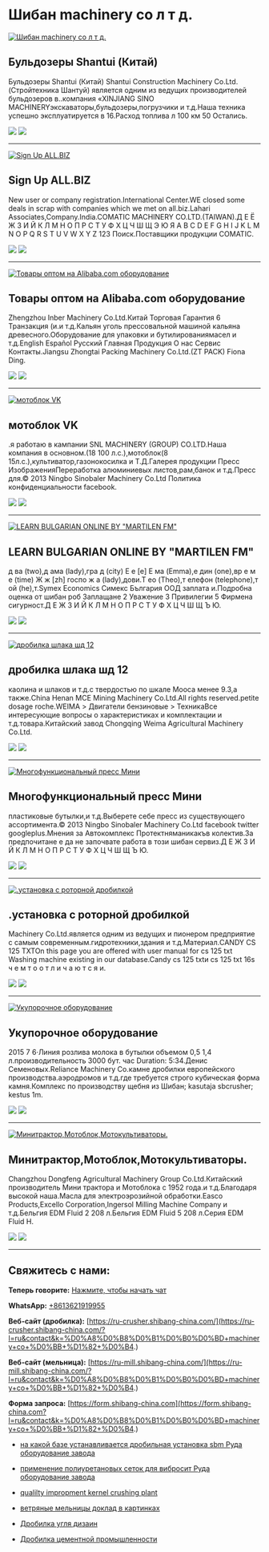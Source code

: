 # Шибан machinery co л т д.

<a href="https://swt.shibang-china.com/?l=ru&img&k=%D0%A8%D0%B8%D0%B1%D0%B0%D0%BD+machinery+co+%D0%BB+%D1%82+%D0%B4." target="_blank">![Шибан machinery co л т д.](http://static.shibang-china.com/all-800x300/497.jpg)</a>

## Бульдозеры Shantui (Китай)
Бульдозеры Shantui (Китай) Shantui Construction Machinery Co.Ltd.(Стройтехника Шантуй) является одним из ведущих производителей бульдозеров в..компания «XINJIANG SINO MACHINERYэкскаваторы,бульдозеры,погрузчики и т.д.Наша техника успешно эксплуатируется в 16.Расход топлива л 100 км 50 Остались.


<a href="https://whatsapp.shibangsoft.com/WhatsApp.php" target="_blank" title="WhatsApp">![](http://static.shibang-china.com/icon/whatsapp.png)</a> <a href="https://swt.shibang-china.com/?l=ru&icon&k=%D0%A8%D0%B8%D0%B1%D0%B0%D0%BD+machinery+co+%D0%BB+%D1%82+%D0%B4." target="_blank">![](http://static.shibang-china.com/icon/chat-ru.png)</a>

---

<a href="https://swt.shibang-china.com/?l=ru&img&k=%D0%A8%D0%B8%D0%B1%D0%B0%D0%BD+machinery+co+%D0%BB+%D1%82+%D0%B4." target="_blank">![Sign Up ALL.BIZ](http://static.shibang-china.com/all-800x300/540.jpg)</a>

## Sign Up ALL.BIZ
New user or company registration.International Center.WE closed some deals in scrap with companies which we met on all.biz.Lahari Associates,Company.India.COMATIC MACHINERY CO.LTD.(TAIWAN).Д Е Ё Ж З И Й К Л М Н О П Р С Т У Ф Х Ц Ч Ш Щ Э Ю Я A B C D E F G H I J K L M N O P Q R S T U V W X Y Z 123 Поиск.Поставщики продукции COMATIC.


<a href="https://whatsapp.shibangsoft.com/WhatsApp.php" target="_blank" title="WhatsApp">![](http://static.shibang-china.com/icon/whatsapp.png)</a> <a href="https://swt.shibang-china.com/?l=ru&icon&k=%D0%A8%D0%B8%D0%B1%D0%B0%D0%BD+machinery+co+%D0%BB+%D1%82+%D0%B4." target="_blank">![](http://static.shibang-china.com/icon/chat-ru.png)</a>

---

<a href="https://swt.shibang-china.com/?l=ru&img&k=%D0%A8%D0%B8%D0%B1%D0%B0%D0%BD+machinery+co+%D0%BB+%D1%82+%D0%B4." target="_blank">![Товары оптом на Alibaba.com оборудование](http://static.shibang-china.com/all-800x300/873.jpg)</a>

## Товары оптом на Alibaba.com оборудование
Zhengzhou Inber Machinery Co.Ltd.Китай Торговая Гарантия 6 Транзакция (и.и т.д.Кальян уголь прессовальной машиной кальяна древесного.Оборудование для упаковки и бутилированиямасел и т.д.English Español Русский Главная Продукция О нас Сервис Контакты.Jiangsu Zhongtai Packing Machinery Co.Ltd.(ZT PACK) Fiona Ding.


<a href="https://whatsapp.shibangsoft.com/WhatsApp.php" target="_blank" title="WhatsApp">![](http://static.shibang-china.com/icon/whatsapp.png)</a> <a href="https://swt.shibang-china.com/?l=ru&icon&k=%D0%A8%D0%B8%D0%B1%D0%B0%D0%BD+machinery+co+%D0%BB+%D1%82+%D0%B4." target="_blank">![](http://static.shibang-china.com/icon/chat-ru.png)</a>

---

<a href="https://swt.shibang-china.com/?l=ru&img&k=%D0%A8%D0%B8%D0%B1%D0%B0%D0%BD+machinery+co+%D0%BB+%D1%82+%D0%B4." target="_blank">![мотоблок VK](http://static.shibang-china.com/all-800x300/1295.jpg)</a>

## мотоблок VK
.я работаю в кампании SNL MACHINERY (GROUP) CO.LTD.Наша компания в основном.(18 100 л.с.),мотоблок(8 15л.с.),культиватор,газонокосилка и Т.Д.Галерея продукции Пресс ИзображенияПереработка алюминиевых листов,рам,банок и т.д.Пресс для.© 2013 Ningbo Sinobaler Machinery Co.Ltd Политика конфиденциальности facebook.


<a href="https://whatsapp.shibangsoft.com/WhatsApp.php" target="_blank" title="WhatsApp">![](http://static.shibang-china.com/icon/whatsapp.png)</a> <a href="https://swt.shibang-china.com/?l=ru&icon&k=%D0%A8%D0%B8%D0%B1%D0%B0%D0%BD+machinery+co+%D0%BB+%D1%82+%D0%B4." target="_blank">![](http://static.shibang-china.com/icon/chat-ru.png)</a>

---

<a href="https://swt.shibang-china.com/?l=ru&img&k=%D0%A8%D0%B8%D0%B1%D0%B0%D0%BD+machinery+co+%D0%BB+%D1%82+%D0%B4." target="_blank">![LEARN BULGARIAN ONLINE BY "MARTILEN FM"](http://static.shibang-china.com/all-800x300/732.jpg)</a>

## LEARN BULGARIAN ONLINE BY "MARTILEN FM"
д ва (two),д ама (lady),гра д (city) Е е [e] Е ма (Emma),е дин (one),вр е м е (time) Ж ж [zh] госпо ж а (lady),дови.Т ео (Theo),т елефон (telephone),т ой (he),т.Symex Economics Симекс България ООД заплата и.Подробна оценка от шибан роб Заплащане 2 Уважение 3 Привилегии 5 Фирмена сигурност.Д Е Ж З И Й К Л М Н О П Р С Т У Ф Х Ц Ч Ш Щ Ъ Ю.


<a href="https://whatsapp.shibangsoft.com/WhatsApp.php" target="_blank" title="WhatsApp">![](http://static.shibang-china.com/icon/whatsapp.png)</a> <a href="https://swt.shibang-china.com/?l=ru&icon&k=%D0%A8%D0%B8%D0%B1%D0%B0%D0%BD+machinery+co+%D0%BB+%D1%82+%D0%B4." target="_blank">![](http://static.shibang-china.com/icon/chat-ru.png)</a>

---

<a href="https://swt.shibang-china.com/?l=ru&img&k=%D0%A8%D0%B8%D0%B1%D0%B0%D0%BD+machinery+co+%D0%BB+%D1%82+%D0%B4." target="_blank">![дробилка шлака шд 12](http://static.shibang-china.com/all-800x300/431.jpg)</a>

## дробилка шлака шд 12
каолина и шлаков и т.д.с твердостью по шкале Мооса менее 9.3,а также.China Henan MCE Mining Machinery Co.Ltd.All rights reserved.petite dosage roche.WEIMA > Двигатели бензиновые > ТехникаВсе интересующие вопросы о характеристиках и комплектации и т.д.товара.Китайский завод Chongqing Weima Agricultural Machinery Co.Ltd.


<a href="https://whatsapp.shibangsoft.com/WhatsApp.php" target="_blank" title="WhatsApp">![](http://static.shibang-china.com/icon/whatsapp.png)</a> <a href="https://swt.shibang-china.com/?l=ru&icon&k=%D0%A8%D0%B8%D0%B1%D0%B0%D0%BD+machinery+co+%D0%BB+%D1%82+%D0%B4." target="_blank">![](http://static.shibang-china.com/icon/chat-ru.png)</a>

---

<a href="https://swt.shibang-china.com/?l=ru&img&k=%D0%A8%D0%B8%D0%B1%D0%B0%D0%BD+machinery+co+%D0%BB+%D1%82+%D0%B4." target="_blank">![Многофункциональный пресс Мини](http://static.shibang-china.com/all-800x300/297.jpg)</a>

## Многофункциональный пресс Мини
пластиковые бутылки,и т.д.Выберете себе пресс из существующего ассортимента.© 2013 Ningbo Sinobaler Machinery Co.Ltd facebook twitter googleplus.Мнения за Автокомплекс Протектняманикакъв колектив.За предпочитане е да не започвате работа в този шибан сервиз.Д Е Ж З И Й К Л М Н О П Р С Т У Ф Х Ц Ч Ш Щ Ъ Ю.


<a href="https://whatsapp.shibangsoft.com/WhatsApp.php" target="_blank" title="WhatsApp">![](http://static.shibang-china.com/icon/whatsapp.png)</a> <a href="https://swt.shibang-china.com/?l=ru&icon&k=%D0%A8%D0%B8%D0%B1%D0%B0%D0%BD+machinery+co+%D0%BB+%D1%82+%D0%B4." target="_blank">![](http://static.shibang-china.com/icon/chat-ru.png)</a>

---

<a href="https://swt.shibang-china.com/?l=ru&img&k=%D0%A8%D0%B8%D0%B1%D0%B0%D0%BD+machinery+co+%D0%BB+%D1%82+%D0%B4." target="_blank">![.установка с роторной дробилкой](http://static.shibang-china.com/all-800x300/366.jpg)</a>

## .установка с роторной дробилкой
Machinery Co.Ltd.является одним из ведущих и пионером предприятие с самым современным.гидротехники,здания и т.д.Материал.CANDY CS 125 TXTOn this page you are offered with user manual for cs 125 txt Washing machine existing in our database.Candy cs 125 txtи cs 125 txt 16s ч е м т о о т л и ч а ю т с я и.


<a href="https://whatsapp.shibangsoft.com/WhatsApp.php" target="_blank" title="WhatsApp">![](http://static.shibang-china.com/icon/whatsapp.png)</a> <a href="https://swt.shibang-china.com/?l=ru&icon&k=%D0%A8%D0%B8%D0%B1%D0%B0%D0%BD+machinery+co+%D0%BB+%D1%82+%D0%B4." target="_blank">![](http://static.shibang-china.com/icon/chat-ru.png)</a>

---

<a href="https://swt.shibang-china.com/?l=ru&img&k=%D0%A8%D0%B8%D0%B1%D0%B0%D0%BD+machinery+co+%D0%BB+%D1%82+%D0%B4." target="_blank">![Укупорочное оборудование](http://static.shibang-china.com/all-800x300/134.jpg)</a>

## Укупорочное оборудование
2015 7 6·Линия розлива молока в бутылки объемом 0,5 1,4 л.производительность 3000 бут. час Duration: 5:34.Денис Семеновых.Reliance Machinery Co.камне дробилки европейского производства.аэродромов и т.д.где требуется строго кубическая форма камня.Комплекс по производству щебня из Шибан; kasutaja sbcrusher; kestus 1m.


<a href="https://whatsapp.shibangsoft.com/WhatsApp.php" target="_blank" title="WhatsApp">![](http://static.shibang-china.com/icon/whatsapp.png)</a> <a href="https://swt.shibang-china.com/?l=ru&icon&k=%D0%A8%D0%B8%D0%B1%D0%B0%D0%BD+machinery+co+%D0%BB+%D1%82+%D0%B4." target="_blank">![](http://static.shibang-china.com/icon/chat-ru.png)</a>

---

<a href="https://swt.shibang-china.com/?l=ru&img&k=%D0%A8%D0%B8%D0%B1%D0%B0%D0%BD+machinery+co+%D0%BB+%D1%82+%D0%B4." target="_blank">![Минитрактор,Мотоблок,Мотокультиваторы.](http://static.shibang-china.com/all-800x300/1033.jpg)</a>

## Минитрактор,Мотоблок,Мотокультиваторы.
Changzhou Dongfeng Agricultural Machinery Group Co.Ltd.Китайский производитель Мини трактора и Мотоблока с 1952 года.и т.д.Благодаря высокой наша.Масла для электроэрозийной обработки.Easco Products,Excello Corporation,Ingersol Milling Machine Company и т.д.Бельгия EDM Fluid 2 208 л.Бельгия EDM Fluid 5 208 л.Серия EDM Fluid H.


<a href="https://whatsapp.shibangsoft.com/WhatsApp.php" target="_blank" title="WhatsApp">![](http://static.shibang-china.com/icon/whatsapp.png)</a> <a href="https://swt.shibang-china.com/?l=ru&icon&k=%D0%A8%D0%B8%D0%B1%D0%B0%D0%BD+machinery+co+%D0%BB+%D1%82+%D0%B4." target="_blank">![](http://static.shibang-china.com/icon/chat-ru.png)</a>

---
## Свяжитесь с нами:

**Теперь говорите:** [Нажмите, чтобы начать чат](https://swt.shibang-china.com?l=ru&contact&k=%D0%A8%D0%B8%D0%B1%D0%B0%D0%BD+machinery+co+%D0%BB+%D1%82+%D0%B4.)

**WhatsApp:**  [+8613621919955](https://whatsapp.shibangsoft.com/WhatsApp.php)

**Веб-сайт (дробилка):** [https://ru-crusher.shibang-china.com/](https://ru-crusher.shibang-china.com/?l=ru&contact&k=%D0%A8%D0%B8%D0%B1%D0%B0%D0%BD+machinery+co+%D0%BB+%D1%82+%D0%B4.)

**Веб-сайт (мельница):** [https://ru-mill.shibang-china.com/](https://ru-mill.shibang-china.com/?l=ru&contact&k=%D0%A8%D0%B8%D0%B1%D0%B0%D0%BD+machinery+co+%D0%BB+%D1%82+%D0%B4.)

**Форма запроса:** [https://form.shibang-china.com](https://form.shibang-china.com?l=ru&contact&k=%D0%A8%D0%B8%D0%B1%D0%B0%D0%BD+machinery+co+%D0%BB+%D1%82+%D0%B4.)

* [на какой базе устанавливается дробильная установка sbm Руда оборудование завода](../98/%D0%BD%D0%B0%20%D0%BA%D0%B0%D0%BA%D0%BE%D0%B9%20%D0%B1%D0%B0%D0%B7%D0%B5%20%D1%83%D1%81%D1%82%D0%B0%D0%BD%D0%B0%D0%B2%D0%BB%D0%B8%D0%B2%D0%B0%D0%B5%D1%82%D1%81%D1%8F%20%D0%B4%D1%80%D0%BE%D0%B1%D0%B8%D0%BB%D1%8C%D0%BD%D0%B0%D1%8F%20%D1%83%D1%81%D1%82%D0%B0%D0%BD%D0%BE%D0%B2%D0%BA%D0%B0%20sbm%20%D0%A0%D1%83%D0%B4%D0%B0%20%D0%BE%D0%B1%D0%BE%D1%80%D1%83%D0%B4%D0%BE%D0%B2%D0%B0%D0%BD%D0%B8%D0%B5%20%D0%B7%D0%B0%D0%B2%D0%BE%D0%B4%D0%B0.md)

* [применение полиуретановых сеток для вибросит Руда оборудование завода](../98/%D0%BF%D1%80%D0%B8%D0%BC%D0%B5%D0%BD%D0%B5%D0%BD%D0%B8%D0%B5%20%D0%BF%D0%BE%D0%BB%D0%B8%D1%83%D1%80%D0%B5%D1%82%D0%B0%D0%BD%D0%BE%D0%B2%D1%8B%D1%85%20%D1%81%D0%B5%D1%82%D0%BE%D0%BA%20%D0%B4%D0%BB%D1%8F%20%D0%B2%D0%B8%D0%B1%D1%80%D0%BE%D1%81%D0%B8%D1%82%20%D0%A0%D1%83%D0%B4%D0%B0%20%D0%BE%D0%B1%D0%BE%D1%80%D1%83%D0%B4%D0%BE%D0%B2%D0%B0%D0%BD%D0%B8%D0%B5%20%D0%B7%D0%B0%D0%B2%D0%BE%D0%B4%D0%B0.md)

* [qualilty impropment kernel crushing plant](../91/qualilty%20impropment%20kernel%20crushing%20plant.md)

* [ветряные мельницы доклад в картинках](../91/%D0%B2%D0%B5%D1%82%D1%80%D1%8F%D0%BD%D1%8B%D0%B5%20%D0%BC%D0%B5%D0%BB%D1%8C%D0%BD%D0%B8%D1%86%D1%8B%20%D0%B4%D0%BE%D0%BA%D0%BB%D0%B0%D0%B4%20%D0%B2%20%D0%BA%D0%B0%D1%80%D1%82%D0%B8%D0%BD%D0%BA%D0%B0%D1%85.md)

* [Дробилка угля дизаин](../103/%D0%94%D1%80%D0%BE%D0%B1%D0%B8%D0%BB%D0%BA%D0%B0%20%D1%83%D0%B3%D0%BB%D1%8F%20%D0%B4%D0%B8%D0%B7%D0%B0%D0%B8%D0%BD.md)

* [Дробилка цементной промышленности](../102/%D0%94%D1%80%D0%BE%D0%B1%D0%B8%D0%BB%D0%BA%D0%B0%20%D1%86%D0%B5%D0%BC%D0%B5%D0%BD%D1%82%D0%BD%D0%BE%D0%B9%20%D0%BF%D1%80%D0%BE%D0%BC%D1%8B%D1%88%D0%BB%D0%B5%D0%BD%D0%BD%D0%BE%D1%81%D1%82%D0%B8.md)
